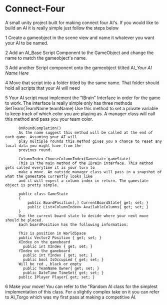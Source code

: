 # Connect-Four
A small unity project built for making connect four AI's.
If you would like to build an AI it is really simple just follow the steps below

1 Create a gameobject in the scene view and name it whatever you want your AI to be named.

2 Add an AI_Base Script Component to the GameObject  and change the name to match the gameobject's name.

3 Add another Script component onto the gameobject titlted AI_*Your AI Name Here*

4 Move that script into a folder titled by the same name. That folder should hold all scripts that your AI will need

5 Your AI script must implement the "IBrain" Interface in order for the game to work. The interface is really simple only has 
three methods
          SetTeam(TeamName teamName)
          Use this method to set a private variable to keep track of which color you are playing as.
          A manager class will call this method and pass you your team color. 
          
          OnRoundCompletion()
          As the name suggest this method will be called at the end of each game. Assuming your AI will 
          play multiple rounds this method gives you a chance to reset any local data you might have from the 
          previous round.
          
          ColumnIndex ChooseColumnIndex(Gamestate gameState)
          This is the main method of the IBrain interface. This method gets called everytime it is your turn to 
          make a move. An outside manager class will pass in a snapshot of what the gamestate currently looks like
          and it will expect a column index in return. The gamestate object is pretty simple.
          
          public class GameState
          {
              public BoardPosition[,] CurrentBoardState{ get; set; }
              public List<ColumnIndex> AvailableColumns{ get; set; }
          }
          Use the current board state to decide where your next move should be placed. 
          Each boardPosition has the following information:
          
          This is position in WorldSpace
          public Vector2 Position { get; set; }
          XIndex on the gameboard
	        public int XIndex { get; set; }
          YIndex on the gameboard
	        public int YIndex { get; set; }
	        public bool IsOccupied { get; set; }
          Will be red , black or empty
	        public TeamName Owner{ get; set; }      
	        public DateTime TimeSet{ get; set; }
          public IPlayer Player{ get; set; }

6 Make your move! You can refer to the "Random AI class for the simplest implementation of this class. For a slightly
complex take on it you can refer to AI_Torgo which was my first pass at making a competitive AI.
